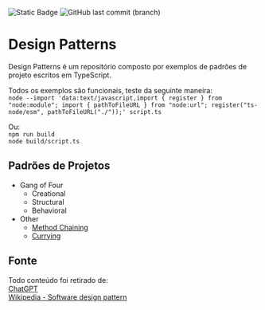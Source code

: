 ![Static Badge](https://img.shields.io/badge/Node.js-LTS-brightgreen) ![GitHub last commit (branch)](https://img.shields.io/github/last-commit/bsshenrique/design-patterns/main)

# Design Patterns
Design Patterns é um repositório composto por exemplos de padrões de projeto escritos em TypeScript.

Todos os exemplos são funcionais, teste da seguinte maneira:  
`node --import 'data:text/javascript,import { register } from "node:module"; import { pathToFileURL } from "node:url"; register("ts-node/esm", pathToFileURL("./"));' script.ts`

Ou:  
`npm run build`  
`node build/script.ts`

## Padrões de Projetos
- Gang of Four
  - Creational
  - Structural
  - Behavioral
- Other
  - [Method Chaining](other/method-chaining)
  - [Currying](other/currying.ts)

## Fonte
Todo conteúdo foi retirado de:  
[ChatGPT](https://chatgpt.com)  
[Wikipedia - Software design pattern](https://en.wikipedia.org/wiki/Software_design_pattern)  


